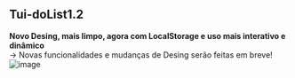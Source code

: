 ## Tui-doList1.2
<strong>Novo Desing, mais limpo, agora com LocalStorage e uso mais interativo e dinâmico</strong><br/>
-> Novas funcionalidades e mudanças de Desing serão feitas em breve!
![image](https://user-images.githubusercontent.com/111259694/223891752-e128e1dc-ef0e-4c83-bfc6-3b228c843b00.png)
